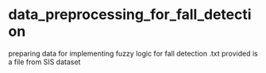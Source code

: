 # data_preprocessing_for_fall_detection
preparing data for implementing fuzzy logic for fall detection
.txt provided is a file from SIS dataset
